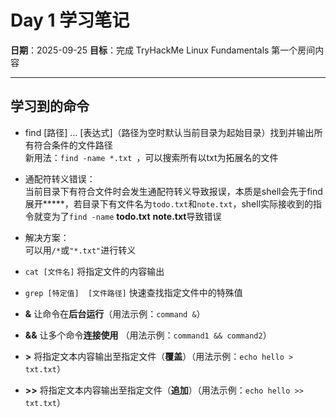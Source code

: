 ﻿# Day 1 学习笔记

**日期**：2025-09-25
**目标**：完成 TryHackMe Linux Fundamentals 第一个房间内容

---

## 学习到的命令

- find [路径] ... [表达式]（路径为空时默认当前目录为起始目录）找到并输出所有符合条件的文件路径  
	新用法：`find -name *.txt `，可以搜索所有以txt为拓展名的文件
- 通配符转义错误：  
		当前目录下有符合文件时会发生通配符转义导致报误，本质是shell会先于find展开**\***，若目录下有文件名为`todo.txt`和`note.txt`，shell实际接收到的指令就变为了`find -name` **todo.txt**  **note.txt**导致错误  

- 解决方案：  
	可以用`/*`或`"*.txt"`进行转义

- `cat [文件名]`  	将指定文件的内容输出

- `grep [特定值]  [文件路径]`  	快速查找指定文件中的特殊值

- **&**  	让命令在**后台运行**（用法示例：`command &`）

- **&&**  	让多个命令**连接使用** （用法示例：`command1 && command2`）

- **\>**  	将指定文本内容输出至指定文件（**覆盖**）（用法示例：`echo hello > txt.txt`）

- **\>\>**  	将指定文本内容输出至指定文件（**追加**）（用法示例：`echo hello >> txt.txt`）



